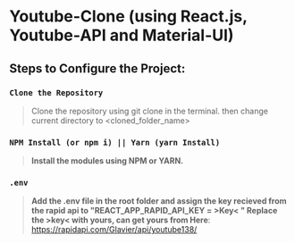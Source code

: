 # **Youtube-Clone (using React.js, Youtube-API and Material-UI)**

## Steps to Configure the Project:

### `Clone the Repository`

> Clone the repository using git clone <repo name> in the terminal. 
then change current directory to <cloned_folder_name>

### `NPM Install (or npm i) || Yarn (yarn Install)`
> **Install the modules using NPM or YARN.**

### `.env` 
> **Add the .env file in the root folder and assign the key recieved from the rapid api to "REACT_APP_RAPID_API_KEY = >Key< " Replace the >key< with yours, can get yours from Here**: https://rapidapi.com/Glavier/api/youtube138/

